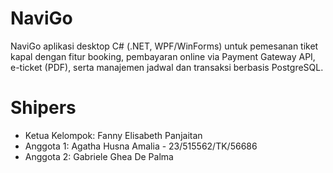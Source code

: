 # NaviGo
NaviGo aplikasi desktop C# (.NET, WPF/WinForms) untuk pemesanan tiket kapal dengan fitur booking, pembayaran online via Payment Gateway API, e-ticket (PDF), serta manajemen jadwal dan transaksi berbasis PostgreSQL.

# Shipers
- Ketua Kelompok: Fanny Elisabeth Panjaitan 
- Anggota 1: Agatha Husna Amalia - 23/515562/TK/56686
- Anggota 2: Gabriele Ghea De Palma 


